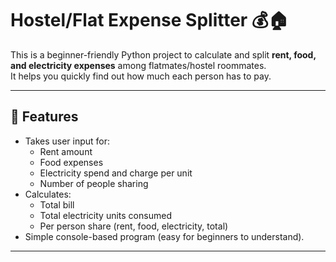 # Hostel/Flat Expense Splitter 💰🏠

This is a beginner-friendly Python project to calculate and split **rent, food, and electricity expenses** among flatmates/hostel roommates.  
It helps you quickly find out how much each person has to pay.

---

## 🔹 Features
- Takes user input for:
  - Rent amount
  - Food expenses
  - Electricity spend and charge per unit
  - Number of people sharing
- Calculates:
  - Total bill
  - Total electricity units consumed
  - Per person share (rent, food, electricity, total)
- Simple console-based program (easy for beginners to understand).

---
